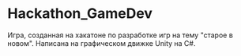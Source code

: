# Hackathon_GameDev
Игра, созданная на хакатоне по разработке игр на тему "старое в новом". Написана на графическом движке Unity на C#.
